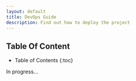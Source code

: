 ```yaml
---
layout: default
title: DevOps Guide
description: Find out how to deploy the project
---
```

## **Table Of Content**

* Table of Contents 
{:toc}

In progress...